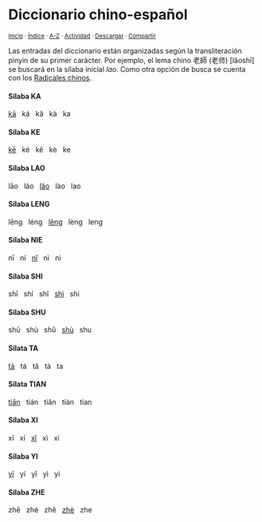 # Diccionario chino-español
<sup>[Inicio](../index.md) · [Índice](../indices/diccionarios.md) · [A-Z](../indices/alfabetico.md) · [Actividad](../indices/actividad.md) · <a href="[¶¶¶](../indices/chino-espanol.html)" download="jucardus-chino-espanol.html">Descargar</a> · [Compartir](https://x.com/intent/tweet?text=Diccionario%20chino-espa%C3%B1ol%2C%20con%20entradas%20organizadas%20seg%C3%BAn%20la%20transliteraci%C3%B3n%20pinyin%20de%20su%20primer%20car%C3%A1cter.%0A%E2%86%92%20https%3A%2F%2Fjucardus.github.io%2Findices%2Fchino-espanol.html%0A%0A%23dccnrs_jucardus%0A%40jucardus)</sup>

Las entradas del diccionario están organizadas según la transliteración pinyin de su primer carácter. Por ejemplo, el lema chino 老師 (老师) [lǎoshī] se buscará en la sílaba inicial _lao_. Como otra opción de busca se cuenta con los [Radicales chinos](../indices/radicales-chinos.md).

#### Sílaba KA

[kā](../indices/chino-espanol-ka1.md) &nbsp; ká &nbsp; kǎ &nbsp; kà &nbsp; ka

#### Sílaba KE

[kē](../indices/chino-espanol-ke1.md) &nbsp; ké &nbsp; kě &nbsp; kè &nbsp; ke

#### Sílaba LAO

lāo &nbsp; láo &nbsp; [lǎo](../indices/chino-espanol-lao3.md) &nbsp; lào &nbsp; lao


#### Sílaba LENG

lēng &nbsp; léng &nbsp; [lěng](../indices/chino-espanol-leng3.md) &nbsp; lèng &nbsp; leng

#### Sílaba NIE

nī &nbsp; ní &nbsp; [nǐ](../indices/chino-espanol-ni3.md) &nbsp; nì &nbsp; ni

#### Sílaba SHI

shī &nbsp; shí &nbsp; shǐ &nbsp; [shì](../indices/chino-espanol-shi4.md) &nbsp; shi

#### Sílaba SHU

shū &nbsp; shú &nbsp; shǔ &nbsp; [shù](../indices/chino-espanol-shu4.md) &nbsp; shu

#### Sílata TA

[tā](../indices/chino-espanol-ta1.md) &nbsp; tá &nbsp; tǎ &nbsp; tà &nbsp; ta

#### Sílata TIAN

[tiān](../indices/chino-espanol-tian1.md) &nbsp; tián &nbsp; tiǎn &nbsp; tiàn &nbsp; tian

#### Sílaba XI

xī &nbsp; xí &nbsp; [xǐ](../indices/chino-espanol-xi3.md) &nbsp; xì &nbsp; xi

#### Sílaba YI

[yī](../indices/chino-espanol-yi1.md) &nbsp; yí &nbsp; yǐ &nbsp; yì &nbsp; yi

#### Sílaba ZHE

zhē &nbsp; zhé &nbsp; zhě &nbsp; [zhè](../indices/chino-espanol-zhe4.md) &nbsp; zhe
